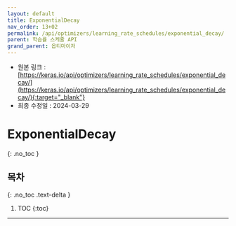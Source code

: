 ```yaml
---
layout: default
title: ExponentialDecay
nav_order: 13+02
permalink: /api/optimizers/learning_rate_schedules/exponential_decay/
parent: 학습률 스케쥴 API
grand_parent: 옵티마이저
---
```


* 원본 링크 : [https://keras.io/api/optimizers/learning_rate_schedules/exponential_decay/](https://keras.io/api/optimizers/learning_rate_schedules/exponential_decay/){:target="_blank"}
* 최종 수정일 : 2024-03-29

# ExponentialDecay
{: .no_toc }

## 목차
{: .no_toc .text-delta }

1. TOC
{:toc}

---
